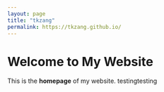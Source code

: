 ```yaml
---
layout: page
title: "tkzang"
permalink: https://tkzang.github.io/
---
```

# Welcome to My Website

This is the **homepage** of my website.
testingtesting
